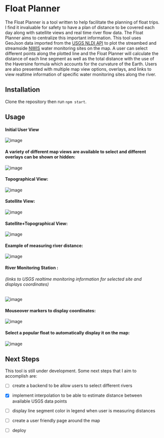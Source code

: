 # Float Planner

The Float Planner is a tool written to help facilitate the planning of float trips.  I find it invaluable for safety to have a plan of distance to be covered each day along with satellite views and real time river flow data.  The Float Planner aims to centralize this important information.  This tool uses GeoJson data imported from the [USGS NLDI API](https://waterdata.usgs.gov/blog/nldi-intro/) to plot the streambed and streamside [NWIS](https://waterdata.usgs.gov/nwis) water monitoring sites on the map.  A user can select different points along the plotted line and the Float Planner will calculate the distance of each line segment as well as the total distance with the use of the Haversine formula which accounts for the curvature of the Earth.  Users are also presented with multiple map view options, overlays, and links to view realtime information of specific water monitoring sites along the river.

## Installation

Clone the repository then run ```npm start```.

## Usage

#### Initial User View

![image](https://user-images.githubusercontent.com/66268023/117162533-7715b180-ad88-11eb-9d61-a20509fb491e.png)

#### A variety of different map views are available to select and different overlays can be shown or hidden:

![image](https://user-images.githubusercontent.com/66268023/117162815-bba14d00-ad88-11eb-8ce3-141800d6424e.png)

#### Topographical View:

![image](https://user-images.githubusercontent.com/66268023/117164323-22733600-ad8a-11eb-8c8e-2e359706d4c7.png)


#### Satellite View:

![image](https://user-images.githubusercontent.com/66268023/117164132-f5bf1e80-ad89-11eb-9f5e-db53221d0a89.png)

#### Satellite+Topographical View:

![image](https://user-images.githubusercontent.com/66268023/117164003-d2946f00-ad89-11eb-9223-6821af736783.png)

#### Example of measuring river distance:


![image](https://user-images.githubusercontent.com/66268023/117166291-d923e600-ad8b-11eb-84bf-bde451bd13a0.png)

#### River Monitoring Station :
###### (links to USGS realtime monitoring information for selected site and displays coordinates)

![image](https://user-images.githubusercontent.com/66268023/117167765-294f7800-ad8d-11eb-8098-9fd25b89faf9.png)

#### Mouseover markers to display coordinates:

![image](https://user-images.githubusercontent.com/66268023/117168614-ef32a600-ad8d-11eb-8ee4-fc666a836c1c.png)

#### Select a popular float to automatically display it on the map:

![image](https://user-images.githubusercontent.com/66268023/117169148-7849dd00-ad8e-11eb-9ac3-36761a061e10.png)







## Next Steps
This tool is still under development. Some next steps that I aim to accomplish are:

- [ ] create a backend to be allow users to select different rivers
- [x] implement interpolation to be able to estimate distance between available USGS data points
- [ ] display line segment color in legend when user is measuring distances
- [ ] create a user friendly page around the map
- [ ] deploy 


